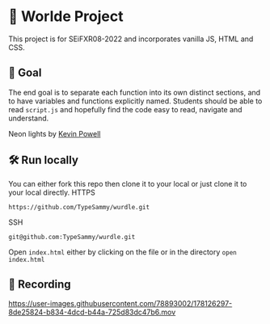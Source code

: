 # 🌈 Worlde Project

This project is for SEiFXR08-2022 and incorporates vanilla JS, HTML and CSS.

## 🌟 Goal

The end goal is to separate each function into its own distinct sections, and to have variables and functions explicitly named. Students should be able to read `script.js` and hopefully find the code easy to read, navigate and understand.

Neon lights by [Kevin Powell](https://www.youtube.com/watch?v=6xNcXwC6ikQ)

## 🛠️ Run locally

You can either fork this repo then clone it to your local or just clone it to your local directly.
HTTPS

```
https://github.com/TypeSammy/wurdle.git
```

SSH

```
git@github.com:TypeSammy/wurdle.git
```

Open `index.html` either by clicking on the file or in the directory `open index.html`

## 📸 Recording
https://user-images.githubusercontent.com/78893002/178126297-8de25824-b834-4dcd-b44a-725d83dc47b6.mov

